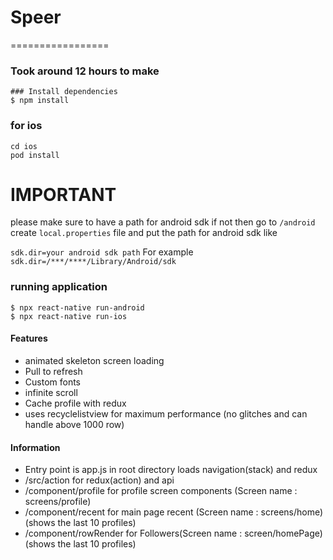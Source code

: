 # Speer

=================
### Took around 12 hours to make

```
### Install dependencies
$ npm install
```
### for ios

```
cd ios
pod install
```
# IMPORTANT 


please make sure to have a path for android sdk if not 
then go to
```/android```
create  ```local.properties``` file
and put the path for android sdk  like

```sdk.dir=your android sdk path```
For example 
```sdk.dir=/***/****/Library/Android/sdk```

### running application
```
$ npx react-native run-android
$ npx react-native run-ios
```

####  Features
 * animated skeleton screen loading
 * Pull to refresh
 * Custom fonts
 * infinite scroll
 * Cache profile with redux
 * uses recyclelistview for maximum performance (no glitches and can handle above 1000 row)
 
 



#### Information
 * Entry point is app.js in root directory loads navigation(stack) and redux
 * /src/action for redux(action) and api
 * /component/profile for profile screen components  (Screen name : screens/profile)
 * /component/recent for main page recent (Screen name : screens/home) (shows the last 10 profiles)
 * /component/rowRender for Followers(Screen name : screen/homePage) (shows the last 10 profiles)
 

   

      
   
